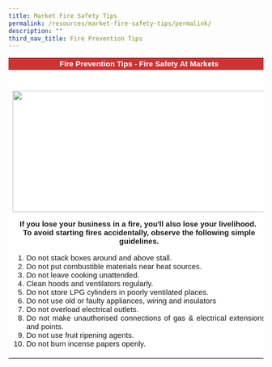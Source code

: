 ```yaml
---
title: Market Fire Safety Tips
permalink: /resources/market-fire-safety-tips/permalink/
description: ""
third_nav_title: Fire Prevention Tips
---
```

<table cellpadding="5" cellspacing="0" border="0" style="font-family: 'Times New Roman'; background-color: #ffffff; text-align: center; width: 100%;">
<tbody>
<tr>
<td bgcolor="#CC3333" style="font-family: Geneva, Arial, Helvetica, sans-serif; font-size: 15px;" class="smalltxt"><strong><span style="color: #ffffff;">Fire Prevention Tips - Fire Safety At Markets</span></strong></td>
</tr>
<tr>
<td>&nbsp;</td>
</tr>
<tr>
<td>
<p style="font-family: Geneva, Arial, Helvetica, sans-serif; font-size: 15px; text-align: center;" class="smalltxt"><img height="240" width="500" alt="" src="../images/firepage/tipmarket.jpg"></p>
<p style="font-family: Geneva, Arial, Helvetica, sans-serif; font-size: 15px;" class="smalltxt"><strong>If you lose your business in a fire, you'll also lose your livelihood.&nbsp;<br>To avoid starting fires accidentally, observe the following simple guidelines.</strong></p>
<ol>
<li style="font-family: Geneva, Arial, Helvetica, sans-serif; font-size: 15px; text-align: justify;" class="smalltxt">Do not stack boxes around and above stall.</li>
<li style="font-family: Geneva, Arial, Helvetica, sans-serif; font-size: 15px; text-align: justify;" class="smalltxt">Do not put combustible materials near heat sources.</li>
<li style="font-family: Geneva, Arial, Helvetica, sans-serif; font-size: 15px; text-align: justify;" class="smalltxt">Do not leave cooking unattended.</li>
<li style="font-family: Geneva, Arial, Helvetica, sans-serif; font-size: 15px; text-align: justify;" class="smalltxt">Clean hoods and ventilators regularly.</li>
<li style="font-family: Geneva, Arial, Helvetica, sans-serif; font-size: 15px; text-align: justify;" class="smalltxt">Do not store LPG cylinders in poorly ventilated places.</li>
<li style="font-family: Geneva, Arial, Helvetica, sans-serif; font-size: 15px; text-align: justify;" class="smalltxt">Do not use old or faulty appliances, wiring and insulators</li>
<li style="font-family: Geneva, Arial, Helvetica, sans-serif; font-size: 15px; text-align: justify;" class="smalltxt">Do not overload electrical outlets.</li>
<li style="font-family: Geneva, Arial, Helvetica, sans-serif; font-size: 15px; text-align: justify;" class="smalltxt">Do not make unauthorised connections of gas &amp; electrical extensions and points.</li>
<li style="font-family: Geneva, Arial, Helvetica, sans-serif; font-size: 15px; text-align: justify;" class="smalltxt">Do not use fruit ripening agents.</li>
<li style="font-family: Geneva, Arial, Helvetica, sans-serif; font-size: 15px; text-align: justify;" class="smalltxt"><span class="smalltxt">Do not burn incense papers openly.</span></li>
</ol>
</td>
</tr>
</tbody>
</table>
